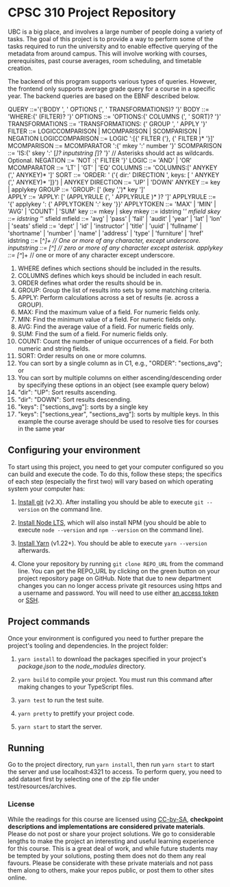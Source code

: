 # CPSC 310 Project Repository

UBC is a big place, and involves a large number of people doing a variety of tasks. The goal of this project is to provide a way to perform some of the tasks required to run the university and to enable effective querying of the metadata from around campus. This will involve working with courses, prerequisites, past course averages, room scheduling, and timetable creation.

The backend of this program supports various types of queries. However, the frontend only supports average grade query for a course in a specific year. The backend queries are based on the EBNF described below.

QUERY ::='{'BODY ', ' OPTIONS (', ' TRANSFORMATIONS)? '}'
BODY ::= 'WHERE:{' (FILTER)? '}'
OPTIONS ::= 'OPTIONS:{' COLUMNS (', ' SORT)? '}'
TRANSFORMATIONS ::= 'TRANSFORMATIONS: {' GROUP ', ' APPLY '}'
FILTER ::= LOGICCOMPARISON | MCOMPARISON | SCOMPARISON | NEGATION
LOGICCOMPARISON ::= LOGIC ':[{' FILTER ('}, {' FILTER )* '}]' 
MCOMPARISON ::= MCOMPARATOR ':{' mkey ':' number '}' 
SCOMPARISON ::= 'IS:{' skey ':' [*]? inputstring [*]? '}'  // Asterisks should act as wildcards. Optional.
NEGATION ::= 'NOT :{' FILTER '}'
LOGIC ::= 'AND' | 'OR'
MCOMPARATOR ::= 'LT' | 'GT' | 'EQ'
COLUMNS ::= 'COLUMNS:[' ANYKEY (',' ANYKEY)* ']'
SORT ::= 'ORDER: ' ('{ dir:'  DIRECTION ', keys: [ ' ANYKEY (',' ANYKEY)* ']}') | ANYKEY
DIRECTION ::= 'UP' | 'DOWN' 
ANYKEY ::= key | applykey
GROUP ::= 'GROUP: [' (key ',')* key ']'                                                         
APPLY ::= 'APPLY: [' (APPLYRULE (', ' APPLYRULE )* )? ']' 
APPLYRULE ::= '{' applykey ': {' APPLYTOKEN ':' key '}}'
APPLYTOKEN ::= 'MAX' | 'MIN' | 'AVG' | 'COUNT' | 'SUM'
key ::= mkey | skey
mkey ::= idstring '_' mfield
skey ::= idstring '_' sfield
mfield ::= 'avg' | 'pass' | 'fail' | 'audit' | 'year' | 'lat' | 'lon' | 'seats'
sfield ::=  'dept' | 'id' | 'instructor' | 'title' | 'uuid' | 'fullname' | 'shortname' | 'number' | 'name' | 'address' | 'type' | 'furniture' | 'href' 
idstring ::= [^_]+ // One or more of any character, except underscore.
inputstring ::= [^*]* // zero or more of any character except asterisk.
applykey ::= [^_]+ // one or more of any character except underscore.

1. WHERE defines which sections should be included in the results.
1. COLUMNS defines which keys should be included in each result.
1. ORDER defines what order the results should be in.
1. GROUP: Group the list of results into sets by some matching criteria.
1. APPLY: Perform calculations across a set of results (ie. across a GROUP).
2. MAX: Find the maximum value of a field. For numeric fields only.
2. MIN: Find the minimum value of a field. For numeric fields only.
2. AVG: Find the average value of a field. For numeric fields only.
2. SUM: Find the sum of a field. For numeric fields only.
2. COUNT: Count the number of unique occurrences of a field. For both numeric and string fields.
1. SORT: Order results on one or more columns.
2. You can sort by a single column as in C1, e.g., "ORDER": "sections_avg"; or
2. You can sort by multiple columns on either ascending/descending order by specifying these options in an  object  (see example query below)
3. "dir": "UP": Sort results ascending.
3. "dir": "DOWN": Sort results descending.
3. "keys": ["sections_avg"]: sorts by a single key
3. "keys": ["sections_year", "sections_avg"]: sorts by multiple keys.  In this example the course average should be used to resolve ties for courses in the same year

## Configuring your environment

To start using this project, you need to get your computer configured so you can build and execute the code.
To do this, follow these steps; the specifics of each step (especially the first two) will vary based on which operating system your computer has:

1. [Install git](https://git-scm.com/downloads) (v2.X). After installing you should be able to execute `git --version` on the command line.

1. [Install Node LTS](https://nodejs.org/en/download/), which will also install NPM (you should be able to execute `node --version` and `npm --version` on the command line).

1. [Install Yarn](https://yarnpkg.com/en/docs/install) (v1.22+). You should be able to execute `yarn --version` afterwards.

1. Clone your repository by running `git clone REPO_URL` from the command line. You can get the REPO_URL by clicking on the green button on your project repository page on GitHub. Note that due to new department changes you can no longer access private git resources using https and a username and password. You will need to use either [an access token](https://help.github.com/en/github/authenticating-to-github/creating-a-personal-access-token-for-the-command-line) or [SSH](https://help.github.com/en/github/authenticating-to-github/adding-a-new-ssh-key-to-your-github-account).

## Project commands

Once your environment is configured you need to further prepare the project's tooling and dependencies.
In the project folder:

1. `yarn install` to download the packages specified in your project's *package.json* to the *node_modules* directory.

1. `yarn build` to compile your project. You must run this command after making changes to your TypeScript files.

1. `yarn test` to run the test suite.

1. `yarn pretty` to prettify your project code.
   
1. `yarn start` to start the server.



## Running 

Go to the project directory, run `yarn install`, then run `yarn start` to start the server and use localhost:4321 to access. To perform query, you need to add dataset first by selecting one of the zip file under test/resources/archives.

### License

While the readings for this course are licensed using [CC-by-SA](https://creativecommons.org/licenses/by-sa/3.0/), **checkpoint descriptions and implementations are considered private materials**. Please do not post or share your project solutions. We go to considerable lengths to make the project an interesting and useful learning experience for this course. This is a great deal of work, and while future students may be tempted by your solutions, posting them does not do them any real favours. Please be considerate with these private materials and not pass them along to others, make your repos public, or post them to other sites online.

